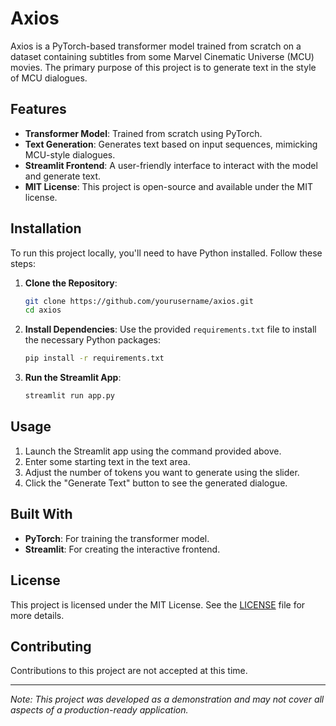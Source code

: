 # Axios

Axios is a PyTorch-based transformer model trained from scratch on a dataset containing subtitles from some Marvel Cinematic Universe (MCU) movies. The primary purpose of this project is to generate text in the style of MCU dialogues.

## Features

- **Transformer Model**: Trained from scratch using PyTorch.
- **Text Generation**: Generates text based on input sequences, mimicking MCU-style dialogues.
- **Streamlit Frontend**: A user-friendly interface to interact with the model and generate text.
- **MIT License**: This project is open-source and available under the MIT license.

## Installation

To run this project locally, you'll need to have Python installed. Follow these steps:

1. **Clone the Repository**:
    ```bash
    git clone https://github.com/yourusername/axios.git
    cd axios
    ```

2. **Install Dependencies**:
    Use the provided `requirements.txt` file to install the necessary Python packages:
    ```bash
    pip install -r requirements.txt
    ```

3. **Run the Streamlit App**:
    ```bash
    streamlit run app.py
    ```

## Usage

1. Launch the Streamlit app using the command provided above.
2. Enter some starting text in the text area.
3. Adjust the number of tokens you want to generate using the slider.
4. Click the "Generate Text" button to see the generated dialogue.

## Built With

- **PyTorch**: For training the transformer model.
- **Streamlit**: For creating the interactive frontend.

## License

This project is licensed under the MIT License. See the [LICENSE](LICENSE) file for more details.

## Contributing

Contributions to this project are not accepted at this time.

---

*Note: This project was developed as a demonstration and may not cover all aspects of a production-ready application.*
